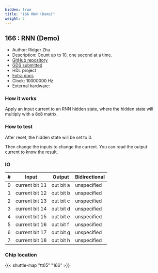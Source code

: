 ```yaml
---
hidden: true
title: "166 RNN (Demo)"
weight: 2
---
```


## 166 : RNN (Demo)

* Author: Ridger Zhu
* Description: Count up to 10, one second at a time.
* [GitHub repository](https://github.com/ridgerchu/first-chip)
* [GDS submitted](https://github.com/ridgerchu/first-chip/actions/runs/6752967968)
* HDL project
* [Extra docs]()
* Clock: 10000000 Hz
* External hardware: 



### How it works

Apply an input current to an RNN hidden state, where the hidden state will multiply with a 8x8 matrix.


### How to test

After reset, the hidden state will be set to 0.

Then change the inputs to change the current. You can read the output current to know the result.


### IO

| # | Input        | Output       | Bidirectional      |
|---|--------------|--------------| -------------------|
| 0 | current bit 11  | out bit a | unspecified |
| 1 | current bit 12  | out bit b | unspecified |
| 2 | current bit 13  | out bit c | unspecified |
| 3 | current bit 14  | out bit d | unspecified |
| 4 | current bit 15  | out bit e | unspecified |
| 5 | current bit 16  | out bit f | unspecified |
| 6 | current bit 17  | out bit g | unspecified |
| 7 | current bit 18  | out bit h | unspecified |

### Chip location

{{< shuttle-map "tt05" "166" >}}
